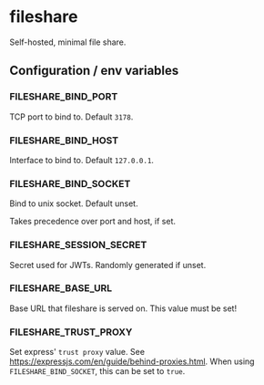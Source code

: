 # fileshare

Self-hosted, minimal file share.

## Configuration / env variables

### FILESHARE_BIND_PORT

TCP port to bind to. Default `3178`.

### FILESHARE_BIND_HOST

Interface to bind to. Default `127.0.0.1`.

### FILESHARE_BIND_SOCKET

Bind to unix socket. Default unset.

Takes precedence over port and host, if set.

### FILESHARE_SESSION_SECRET

Secret used for JWTs. Randomly generated if unset.

### FILESHARE_BASE_URL

Base URL that fileshare is served on. This value must be set!

### FILESHARE_TRUST_PROXY

Set express' `trust proxy` value. See <https://expressjs.com/en/guide/behind-proxies.html>.
When using `FILESHARE_BIND_SOCKET`, this can be set to `true`.
